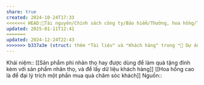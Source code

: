 ```yaml
---
share: true
created: 2024-10-24T17:33
<<<<<<< HEAD:📜Tài nguyên/Chính sách công ty/Bảo hiểm/Thưởng, hoa hồng/Thưởng ban đầu là để người mới chưa có gì tìm được nguồn khách hàng. Đó cũng là cách công ty mua dữ liệu.md
updated: 2025-01-11T12:41
=======
updated: 2024-12-24T22:43
>>>>>>> b337a3e (struct: thêm ❝Tài liệu❞ và ❝Khách hàng❞ trong ❝📐 Dự án/Giúp nhau thoát nợ/❞):⚡Hiểu biết sâu/Tổ chức tài chính/Bảo hiểm/Công ty, đại lý, hợp đồng/Thưởng, hoa hồng/Thưởng ban đầu là để người mới chưa có gì tìm được nguồn khách hàng. Đó cũng là cách công ty mua dữ liệu.md
---
```

Khái niệm:: 
[[Sản phẩm phi nhân thọ hay được dùng để làm quà tặng đính kèm với sản phẩm nhân thọ, và để lấy dữ liệu khách hàng]]
[[Hoa hồng cao là để đại lý trích một phần mua quà chăm sóc khách]]
Nguồn:: 
